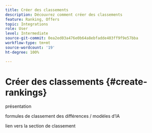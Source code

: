 ```yaml
---
title: Créer des classements
description: Découvrez comment créer des classements
feature: Ranking, Offers
topic: Integrations
role: User
level: Intermediate
source-git-commit: 0ea2ed03a476e0b64a8ebfadde403ff9f9e57bba
workflow-type: tm+mt
source-wordcount: '19'
ht-degree: 100%

---
```


# Créer des classements {#create-rankings}

présentation

formules de classement des différences / modèles d’IA 

lien vers la section de classement